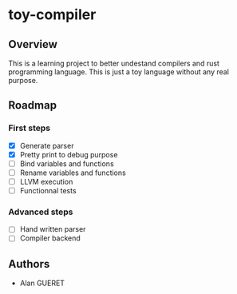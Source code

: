 # toy-compiler

## Overview

This is a learning project to better undestand compilers and rust programming language. This is just a toy language without any real purpose.

## Roadmap

### First steps

- [x] Generate parser
- [x] Pretty print to debug purpose
- [ ] Bind variables and functions
- [ ] Rename variables and functions
- [ ] LLVM execution
- [ ] Functionnal tests

### Advanced steps

- [ ] Hand written parser
- [ ] Compiler backend

## Authors

- Alan GUERET

